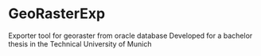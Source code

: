 # GeoRasterExp
Exporter tool for georaster from oracle database
Developed for a bachelor thesis in the Technical University of Munich
